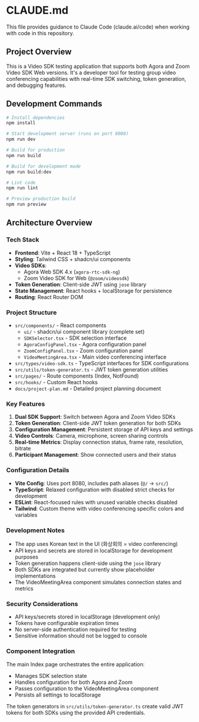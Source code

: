 # CLAUDE.md

This file provides guidance to Claude Code (claude.ai/code) when working with code in this repository.

## Project Overview

This is a Video SDK testing application that supports both Agora and Zoom Video SDK Web versions. It's a developer tool for testing group video conferencing capabilities with real-time SDK switching, token generation, and debugging features.

## Development Commands

```bash
# Install dependencies
npm install

# Start development server (runs on port 8080)
npm run dev

# Build for production
npm run build

# Build for development mode
npm run build:dev

# Lint code
npm run lint

# Preview production build
npm run preview
```

## Architecture Overview

### Tech Stack
- **Frontend**: Vite + React 18 + TypeScript
- **Styling**: Tailwind CSS + shadcn/ui components
- **Video SDKs**: 
  - Agora Web SDK 4.x (`agora-rtc-sdk-ng`)
  - Zoom Video SDK for Web (`@zoom/videosdk`)
- **Token Generation**: Client-side JWT using `jose` library
- **State Management**: React hooks + localStorage for persistence
- **Routing**: React Router DOM

### Project Structure

- `src/components/` - React components
  - `ui/` - shadcn/ui component library (complete set)
  - `SDKSelector.tsx` - SDK selection interface
  - `AgoraConfigPanel.tsx` - Agora configuration panel
  - `ZoomConfigPanel.tsx` - Zoom configuration panel  
  - `VideoMeetingArea.tsx` - Main video conferencing interface
- `src/types/video-sdk.ts` - TypeScript interfaces for SDK configurations
- `src/utils/token-generator.ts` - JWT token generation utilities
- `src/pages/` - Route components (Index, NotFound)
- `src/hooks/` - Custom React hooks
- `docs/project-plan.md` - Detailed project planning document

### Key Features

1. **Dual SDK Support**: Switch between Agora and Zoom Video SDKs
2. **Token Generation**: Client-side JWT token generation for both SDKs
3. **Configuration Management**: Persistent storage of API keys and settings
4. **Video Controls**: Camera, microphone, screen sharing controls
5. **Real-time Metrics**: Display connection status, frame rate, resolution, bitrate
6. **Participant Management**: Show connected users and their status

### Configuration Details

- **Vite Config**: Uses port 8080, includes path aliases (`@/` → `src/`)
- **TypeScript**: Relaxed configuration with disabled strict checks for development
- **ESLint**: React-focused rules with unused variable checks disabled
- **Tailwind**: Custom theme with video conferencing specific colors and variables

### Development Notes

- The app uses Korean text in the UI (화상회의 = video conferencing)
- API keys and secrets are stored in localStorage for development purposes
- Token generation happens client-side using the `jose` library
- Both SDKs are integrated but currently show placeholder implementations
- The VideoMeetingArea component simulates connection states and metrics

### Security Considerations

- API keys/secrets stored in localStorage (development only)
- Tokens have configurable expiration times
- No server-side authentication required for testing
- Sensitive information should not be logged to console

### Component Integration

The main Index page orchestrates the entire application:
- Manages SDK selection state
- Handles configuration for both Agora and Zoom
- Passes configuration to the VideoMeetingArea component
- Persists all settings to localStorage

The token generators in `src/utils/token-generator.ts` create valid JWT tokens for both SDKs using the provided API credentials.